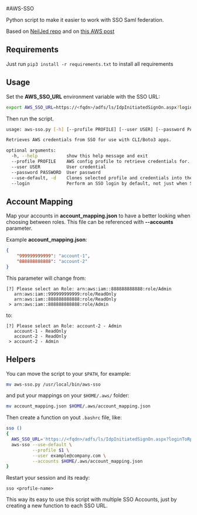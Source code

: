 #AWS-SSO

Python script to make it easier to work with SSO Saml federation.

Based on [NeilJed repo](https://github.com/NeilJed/aws-sso-credentials) and on [this AWS post](https://aws.amazon.com/blogs/security/how-to-implement-federated-api-and-cli-access-using-saml-2-0-and-ad-fs/)

## Requirements

Just run `pip3 install -r requirements.txt` to install all requirements

## Usage

Set the **AWS_SSO_URL** environment variable with the SSO URL:

```sh
export AWS_SSO_URL=https://<fqdn>/adfs/ls/IdpInitiatedSignOn.aspx?loginToRp=urn:amazon:webservices
```

Then run the script.

```sh
usage: aws-sso.py [-h] [--profile PROFILE] [--user USER] [--password PASSWORD] [--use-default] [--login]

Retrieves AWS credentials from SSO for use with CLI/Boto3 apps.

optional arguments:
  -h, --help           show this help message and exit
  --profile PROFILE    AWS config profile to retrieve credentials for.
  --user USER          User credential
  --password PASSWORD  User password
  --use-default, -d    Clones selected profile and credentials into the default profile.
  --login              Perform an SSO login by default, not just when SSO credentials have expired
```

## Account Mapping

Map your accounts in **account_mapping.json** to have a better looking when choosing between roles.
This file can be referenced with **--accounts** parameter.

Example **account_mapping.json**:
```json
{
    "999999999999": "account-1",
    "888888888888": "account-2"
}
```

This parameter will change from:
```
[?] Please select an Role: arn:aws:iam::888888888888:role/Admin
   arn:aws:iam::999999999999:role/ReadOnly
   arn:aws:iam::888888888888:role/ReadOnly
 > arn:aws:iam::888888888888:role/Admin
```

to: 
```
[?] Please select an Role: account-2 - Admin
   account-1 - ReadOnly
   account-2 - ReadOnly
 > account-2 - Admin
```

## Helpers

You can move the script to your `$PATH`, for example:
```sh
mv aws-sso.py /usr/local/bin/aws-sso
```

and put your mappings on your `$HOME/.aws/` folder:
```sh
mv account_mapping.json $HOME/.aws/account_mapping.json
```

Then create a function on yout `.bashrc` file, like:

```sh
sso ()
{
  AWS_SSO_URL='https://<fqdn>/adfs/ls/IdpInitiatedSignOn.aspx?loginToRp=urn:amazon:webservices' \
  aws-sso --use-default \
          --profile $1 \
          --user example@company.com \
          --accounts $HOME/.aws/account_mapping.json
}
```

Restart your session and its ready:
```
sso <profile-name>
```

This way its easy to use this script with multiple SSO Accounts, just by creating a new function to each SSO URL.